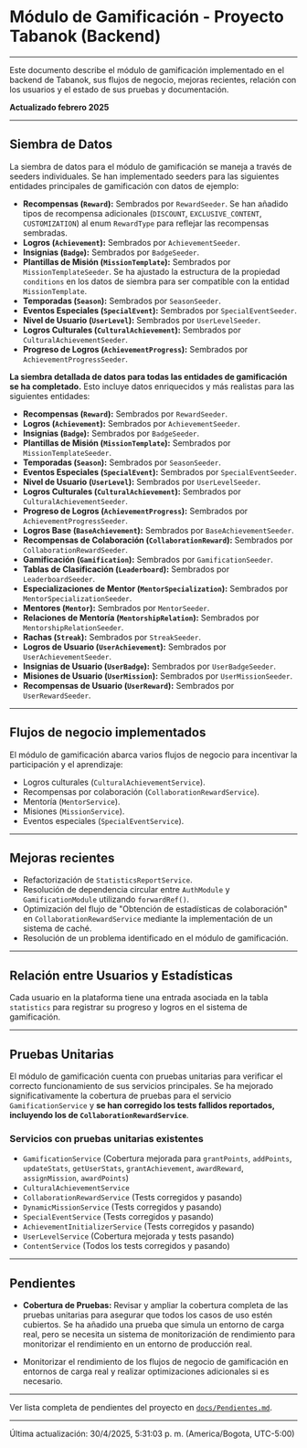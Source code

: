 # Módulo de Gamificación - Proyecto Tabanok (Backend)

---

Este documento describe el módulo de gamificación implementado en el backend de Tabanok, sus flujos de negocio, mejoras recientes, relación con los usuarios y el estado de sus pruebas y documentación.

**Actualizado febrero 2025**

---

## Siembra de Datos

La siembra de datos para el módulo de gamificación se maneja a través de seeders individuales. Se han implementado seeders para las siguientes entidades principales de gamificación con datos de ejemplo:

-   **Recompensas (`Reward`):** Sembrados por `RewardSeeder`. Se han añadido tipos de recompensa adicionales (`DISCOUNT`, `EXCLUSIVE_CONTENT`, `CUSTOMIZATION`) al enum `RewardType` para reflejar las recompensas sembradas.
-   **Logros (`Achievement`):** Sembrados por `AchievementSeeder`.
-   **Insignias (`Badge`):** Sembrados por `BadgeSeeder`.
-   **Plantillas de Misión (`MissionTemplate`):** Sembrados por `MissionTemplateSeeder`. Se ha ajustado la estructura de la propiedad `conditions` en los datos de siembra para ser compatible con la entidad `MissionTemplate`.
-   **Temporadas (`Season`):** Sembrados por `SeasonSeeder`.
-   **Eventos Especiales (`SpecialEvent`):** Sembrados por `SpecialEventSeeder`.
-   **Nivel de Usuario (`UserLevel`):** Sembrados por `UserLevelSeeder`.
-   **Logros Culturales (`CulturalAchievement`):** Sembrados por `CulturalAchievementSeeder`.
-   **Progreso de Logros (`AchievementProgress`):** Sembrados por `AchievementProgressSeeder`.

**La siembra detallada de datos para todas las entidades de gamificación se ha completado.** Esto incluye datos enriquecidos y más realistas para las siguientes entidades:

-   **Recompensas (`Reward`):** Sembrados por `RewardSeeder`.
-   **Logros (`Achievement`):** Sembrados por `AchievementSeeder`.
-   **Insignias (`Badge`):** Sembrados por `BadgeSeeder`.
-   **Plantillas de Misión (`MissionTemplate`):** Sembrados por `MissionTemplateSeeder`.
-   **Temporadas (`Season`):** Sembrados por `SeasonSeeder`.
-   **Eventos Especiales (`SpecialEvent`):** Sembrados por `SpecialEventSeeder`.
-   **Nivel de Usuario (`UserLevel`):** Sembrados por `UserLevelSeeder`.
-   **Logros Culturales (`CulturalAchievement`):** Sembrados por `CulturalAchievementSeeder`.
-   **Progreso de Logros (`AchievementProgress`):** Sembrados por `AchievementProgressSeeder`.
-   **Logros Base (`BaseAchievement`):** Sembrados por `BaseAchievementSeeder`.
-   **Recompensas de Colaboración (`CollaborationReward`):** Sembrados por `CollaborationRewardSeeder`.
-   **Gamificación (`Gamification`):** Sembrados por `GamificationSeeder`.
-   **Tablas de Clasificación (`Leaderboard`):** Sembrados por `LeaderboardSeeder`.
-   **Especializaciones de Mentor (`MentorSpecialization`):** Sembrados por `MentorSpecializationSeeder`.
-   **Mentores (`Mentor`):** Sembrados por `MentorSeeder`.
-   **Relaciones de Mentoría (`MentorshipRelation`):** Sembrados por `MentorshipRelationSeeder`.
-   **Rachas (`Streak`):** Sembrados por `StreakSeeder`.
-   **Logros de Usuario (`UserAchievement`):** Sembrados por `UserAchievementSeeder`.
-   **Insignias de Usuario (`UserBadge`):** Sembrados por `UserBadgeSeeder`.
-   **Misiones de Usuario (`UserMission`):** Sembrados por `UserMissionSeeder`.
-   **Recompensas de Usuario (`UserReward`):** Sembrados por `UserRewardSeeder`.

---

## Flujos de negocio implementados

El módulo de gamificación abarca varios flujos de negocio para incentivar la participación y el aprendizaje:

- Logros culturales (`CulturalAchievementService`).
- Recompensas por colaboración (`CollaborationRewardService`).
- Mentoría (`MentorService`).
- Misiones (`MissionService`).
- Eventos especiales (`SpecialEventService`).

---

## Mejoras recientes

- Refactorización de `StatisticsReportService`.
- Resolución de dependencia circular entre `AuthModule` y `GamificationModule` utilizando `forwardRef()`.
- Optimización del flujo de "Obtención de estadísticas de colaboración" en `CollaborationRewardService` mediante la implementación de un sistema de caché.
- Resolución de un problema identificado en el módulo de gamificación.

---

## Relación entre Usuarios y Estadísticas

Cada usuario en la plataforma tiene una entrada asociada en la tabla `statistics` para registrar su progreso y logros en el sistema de gamificación.

---

## Pruebas Unitarias

El módulo de gamificación cuenta con pruebas unitarias para verificar el correcto funcionamiento de sus servicios principales. Se ha mejorado significativamente la cobertura de pruebas para el servicio `GamificationService` y **se han corregido los tests fallidos reportados, incluyendo los de `CollaborationRewardService`**.

### Servicios con pruebas unitarias existentes

- `GamificationService` (Cobertura mejorada para `grantPoints`, `addPoints`, `updateStats`, `getUserStats`, `grantAchievement`, `awardReward`, `assignMission`, `awardPoints`)
- `CulturalAchievementService`
- `CollaborationRewardService` (Tests corregidos y pasando)
- `DynamicMissionService` (Tests corregidos y pasando)
- `SpecialEventService` (Tests corregidos y pasando)
- `AchievementInitializerService` (Tests corregidos y pasando)
- `UserLevelService` (Cobertura mejorada y tests pasando)
- `ContentService` (Todos los tests corregidos y pasando)

---

## Pendientes

- **Cobertura de Pruebas:** Revisar y ampliar la cobertura completa de las pruebas unitarias para asegurar que todos los casos de uso estén cubiertos. Se ha añadido una prueba que simula un entorno de carga real, pero se necesita un sistema de monitorización de rendimiento para monitorizar el rendimiento en un entorno de producción real.

* Monitorizar el rendimiento de los flujos de negocio de gamificación en entornos de carga real y realizar optimizaciones adicionales si es necesario.

---

Ver lista completa de pendientes del proyecto en [`docs/Pendientes.md`](./Pendientes.md).

---

Última actualización: 30/4/2025, 5:31:03 p. m. (America/Bogota, UTC-5:00)
